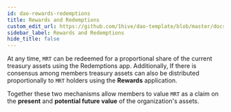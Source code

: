 ```yaml
---
id: dao-rewards-redemptions
title: Rewards and Redemptions
custom_edit_url: https://github.com/1hive/dao-template/blob/master/docs/rewards-redemptions.md
sidebar_label: Rewards and Redemptions
hide_title: false
---
```

<!-- This file is generated by /website/scripts/sync-util.js - changes will be overwritten! -->

At any time, `MRT` can be redeemed for a proportional share of the current treasury assets using the Redemptions app. Additionally, If there is consensus among members treasury assets can also be distributed proportionally to `MRT` holders using the **Rewards** application.

Together these two mechanisms allow members to value `MRT` as a claim on the **present** and **potential future value** of the organization's assets.
